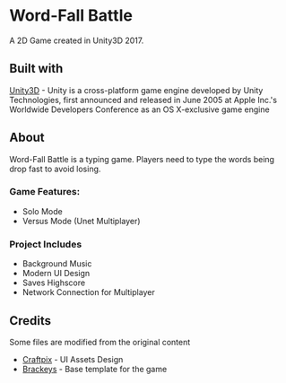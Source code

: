 # Word-Fall Battle

A 2D Game created in Unity3D 2017.

## Built with
[Unity3D](https://unity3d.com/get-unity/download) - Unity is a cross-platform game engine developed by Unity Technologies, first announced and released in June 2005 at Apple Inc.'s Worldwide Developers Conference as an OS X-exclusive game engine

## About
Word-Fall Battle is a typing game. Players need to type the words being drop fast to avoid losing.

### Game Features:
* Solo Mode
* Versus Mode (Unet Multiplayer)

### Project Includes
* Background Music
* Modern UI Design
* Saves Highscore
* Network Connection for Multiplayer

## Credits
Some files are modified from the original content
* [Craftpix](https://craftpix.net/freebies/free-jungle-cartoon-2d-game-ui/) - UI Assets Design
* [Brackeys](https://github.com/Brackeys/Falling-Words-Typing-Game) - Base template for the game
